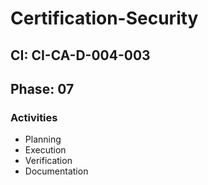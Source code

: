 # Certification-Security

## CI: CI-CA-D-004-003
## Phase: 07

### Activities
- Planning
- Execution
- Verification
- Documentation

